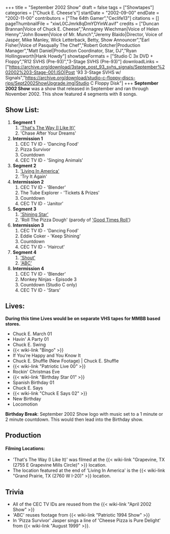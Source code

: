 +++
title = "September 2002 Show"
draft = false
tags = ["Showtapes"]
categories = ["Chuck E. Cheese's"]
startDate = "2002-09-00"
endDate = "2002-11-00"
contributors = ["The 64th Gamer","Ceclife13"]
citations = []
pageThumbnailFile = "xiwL0CJmrk8qDmYDYinW.avif"
credits = ["Duncan Brannan|Voice of Chuck E. Cheese","Annagrey Wiechman|Voice of Helen Henny","John Bowen|Voice of Mr. Munch","Jeremy Blaido|Director, Voice of Jasper, Mike Manley, Wick Letterback, Betty, Show Announcer","Earl Fisher|Voice of Pasqually The Chef","Robert Gotcher|Production Manager","Matt Daniel|Production Coordinator, Star, DJ","Ryan Hollingsworth|Hank Howdy"]
showtapeFormats = ["Studio C 3x DVD + Floppy","R12 SVHS (Pre-93)","3-Stage SVHS (Pre-93)"]
downloadLinks = ["https://archive.org/download/3stage_post_93_svhs_signals/September%202002%203-Stage-001.ISO|Post '93 3-Stage SVHS w/ Signals","https://archive.org/download/studio-c-floppy-discs-rips/Sept2002ShowUpgrade.img|Studio C Floppy Disk"]
+++
**September 2002 Show** was a show that released in September and ran through November 2002.
This show featured 4 segments with 8 songs.

## Show List:

1.  **Segment 1**
    1.  ['That's The Way (I Like It)'](https://en.wikipedia.org/wiki/That%27s_the_Way_(I_Like_It))
    2.  'Chase After Your Dreams'
2.  **Intermission 1**
    1.  CEC TV ID - 'Dancing Food'
    2.  Pizza Survivor
    3.  Countdown
    4.  CEC TV ID - 'Singing Animals'
3.  **Segment 2**
    1.  ['Living In America'](https://en.wikipedia.org/wiki/Living_in_America_(James_Brown_song))
    2.  'Try It Again'
4.  **Intermission 2**
    1.  CEC TV ID - 'Blender'
    2.  The Tube Explorer - 'Tickets & Prizes'
    3.  Countdown
    4.  CEC TV ID - 'Janitor'
5.  **Segment 3**
    1.  ['Shining Star'](https://en.wikipedia.org/wiki/Shining_Star_(Earth,_Wind_%26_Fire_song))
    2.  'Roll The Pizza Dough' (parody of ['Good Times Roll'](https://en.wikipedia.org/wiki/Good_Times_Roll))
6.  **Intermission 3**
    1.  CEC TV ID - 'Dancing Food'
    2.  Eddie Coker - 'Keep Shining'
    3.  Countdown
    4.  CEC TV ID - 'Haircut'
7.  **Segment 4**
    1.  ['Shout'](https://en.wikipedia.org/wiki/Shout_(Isley_Brothers_song))
    2.  ['ABC'](https://en.wikipedia.org/wiki/ABC_(The_Jackson_5_song))
8.  **Intermission 4**
    1.  CEC TV ID - 'Blender'
    2.  Monkey Ninjas - Episode 3
    3.  Countdown (Studio C only)
    4.  CEC TV ID - 'Stars'

## Lives:

**During this time Lives would be on separate VHS tapes for MMBB based stores.**

- Chuck E. March 01
- Havin' A Party 01
- Chuck E. Swing
- {{< wiki-link "Bingo" >}}
- If You're Happy and You Know It
- Chuck E. Shuffle (New Footage) | Chuck E. Shuffle
- {{< wiki-link "Patriotic Live 00" >}}
- Rockin' Christmas Eve
- {{< wiki-link "Birthday Star 01" >}}
- Spanish Birthday 01
- Chuck E. Says
- {{< wiki-link "Chuck E Says 02" >}}
- New Birthday
- Locomotion

**Birthday Break**: September 2002 Show logo with music set to a 1 minute or 2 minute countdown. This would then lead into the Birthday show.

## Production

#### Filming Locations:

- 'That's The Way (I Like It)' was filmed at the {{< wiki-link "Grapevine, TX (2755 E Grapevine Mills Circle)" >}} location.
- The location featured at the end of 'Living In America' is the {{< wiki-link "Grand Prairie, TX (2760 W I-20)" >}} location.

## Trivia

- All of the CEC TV IDs are reused from the {{< wiki-link "April 2002 Show" >}}
- 'ABC' reuses footage from {{< wiki-link "Patriotic 1994 Show" >}}
- In 'Pizza Survivor' Jasper sings a line of 'Cheese Pizza is Pure Delight' from {{< wiki-link "August 1999" >}}.
